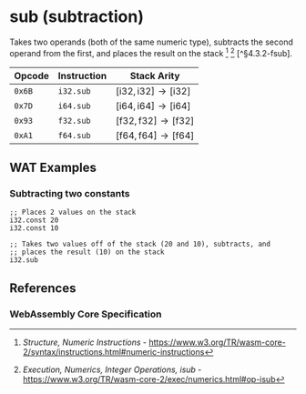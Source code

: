 
# sub (subtraction)

Takes two operands (both of the same numeric type), subtracts the second operand from the first, and places the result on the stack [^§2.4.1] [^§4.3.2-isub] [^§4.3.2-fsub].



| Opcode | Instruction | Stack Arity |
|--------|-------------|-------------|
| `0x6B` | `i32.sub`   | $[ \mathsf{i32}, \mathsf{i32} ] \to [ \mathsf{i32} ]$ |
| `0x7D` | `i64.sub`   | $[ \mathsf{i64}, \mathsf{i64} ] \to [ \mathsf{i64} ]$ |
| `0x93` | `f32.sub`   | $[ \mathsf{f32}, \mathsf{f32} ] \to [ \mathsf{f32} ]$ |
| `0xA1` | `f64.sub`   | $[ \mathsf{f64}, \mathsf{f64} ] \to [ \mathsf{f64} ]$ |



## WAT Examples

### Subtracting two constants

```wasm
;; Places 2 values on the stack
i32.const 20
i32.const 10

;; Takes two values off of the stack (20 and 10), subtracts, and
;; places the result (10) on the stack
i32.sub
```



## References

### WebAssembly Core Specification

[^§2.4.1]: _Structure, Numeric Instructions_ - <https://www.w3.org/TR/wasm-core-2/syntax/instructions.html#numeric-instructions>
[^§4.3.2-isub]: _Execution, Numerics, Integer Operations, isub_ - <https://www.w3.org/TR/wasm-core-2/exec/numerics.html#op-isub>
[^§4.3.3-fsub]: _Execution, Numerics, Floating-Point Operations, fsub_ - <https://www.w3.org/TR/wasm-core-2/exec/numerics.html#op-fsub>
